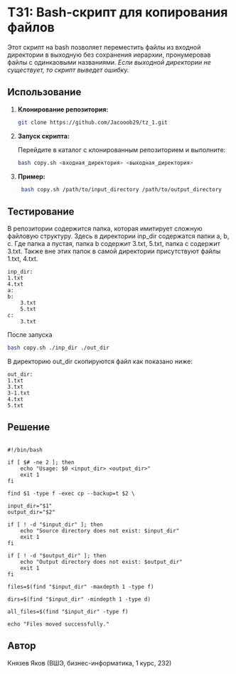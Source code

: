 # ТЗ1: Bash-скрипт для копирования файлов

Этот скрипт на bash позволяет переместить файлы из входной директории в выходную без сохранения иерархии, пронумеровав файлы с одинкаовыми названиями. *Если выходной директории не существует, то скрипт выведет ошибку.*

## Использование

1. **Клонирование репозитория:**

    ```bash
    git clone https://github.com/Jacooob29/tz_1.git
    ```

2. **Запуск скрипта:**

    Перейдите в каталог с клонированным репозиторием и выполните:

    ```bash
    bash copy.sh <входная_директория> <выходная_директория>
    ```
    
3. **Пример:**

   ```bash
    bash copy.sh /path/to/input_directory /path/to/output_directory
    ```
## Тестирование
В репозитории содержится папка, которая имитирует сложную файловую структуру.
Здесь в директории inp_dir содержатся папки a, b, c. Где папка a пустая, папка b содержит 3.txt, 5.txt, папка c содержит 3.txt. Также вне этих папок в самой директории присутствуют файлы 1.txt, 4.txt.
```
inp_dir:
1.txt
4.txt
a:
b:
    3.txt
    5.txt
c:
    3.txt
```
После запуска 

```bash
bash copy.sh ./inp_dir ./out_dir
```
В директорию out_dir скопируются файл как показано ниже:

```
out_dir:
1.txt
3.txt
3-1.txt
4.txt
5.txt
```

## Решение
```

#!/bin/bash

if [ $# -ne 2 ]; then
    echo "Usage: $0 <input_dir> <output_dir>"
    exit 1
fi

find $1 -type f -exec cp --backup=t $2 \

input_dir="$1"
output_dir="$2"

if [ ! -d "$input_dir" ]; then
    echo "Source directory does not exist: $input_dir"
    exit 1
fi

if [ ! -d "$output_dir" ]; then
    echo "Output directory does not exist: $output_dir"
    exit 1
fi

files=$(find "$input_dir" -maxdepth 1 -type f)

dirs=$(find "$input_dir" -mindepth 1 -type d)

all_files=$(find "$input_dir" -type f)

echo "Files moved successfully."
```

## Автор

Князев Яков (ВШЭ, бизнес-информатика, 1 курс, 232)
